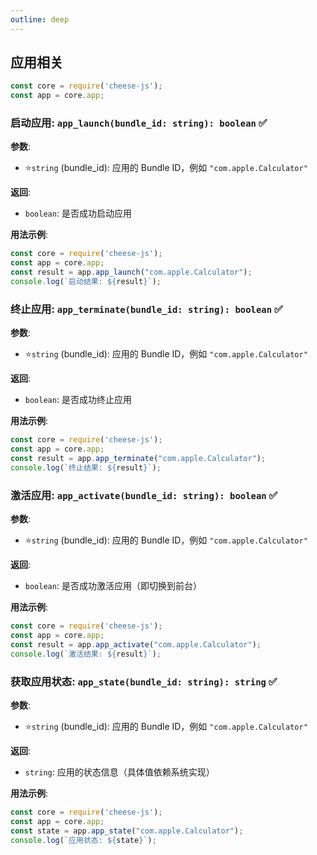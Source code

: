 ```yaml
---
outline: deep
---
```


## 应用相关

```javascript
const core = require('cheese-js');
const app = core.app;
```

### 启动应用: `app_launch(bundle_id: string): boolean`  :white_check_mark:

**参数**:

- ⭐`string` (bundle_id): 应用的 Bundle ID，例如 `"com.apple.Calculator"`

**返回**:

- `boolean`: 是否成功启动应用

**用法示例**:

```javascript
const core = require('cheese-js');
const app = core.app;
const result = app.app_launch("com.apple.Calculator");
console.log(`启动结果: ${result}`);
```

### 终止应用: `app_terminate(bundle_id: string): boolean`  :white_check_mark:

**参数**:

- ⭐`string` (bundle_id): 应用的 Bundle ID，例如 `"com.apple.Calculator"`

**返回**:

- `boolean`: 是否成功终止应用

**用法示例**:

```javascript
const core = require('cheese-js');
const app = core.app;
const result = app.app_terminate("com.apple.Calculator");
console.log(`终止结果: ${result}`);
```

### 激活应用: `app_activate(bundle_id: string): boolean`  :white_check_mark:

**参数**:

- ⭐`string` (bundle_id): 应用的 Bundle ID，例如 `"com.apple.Calculator"`

**返回**:

- `boolean`: 是否成功激活应用（即切换到前台）

**用法示例**:

```javascript
const core = require('cheese-js');
const app = core.app;
const result = app.app_activate("com.apple.Calculator");
console.log(`激活结果: ${result}`);
```

### 获取应用状态: `app_state(bundle_id: string): string`  :white_check_mark:

**参数**:

- ⭐`string` (bundle_id): 应用的 Bundle ID，例如 `"com.apple.Calculator"`

**返回**:

- `string`: 应用的状态信息（具体值依赖系统实现）

**用法示例**:

```javascript
const core = require('cheese-js');
const app = core.app;
const state = app.app_state("com.apple.Calculator");
console.log(`应用状态: ${state}`);
```